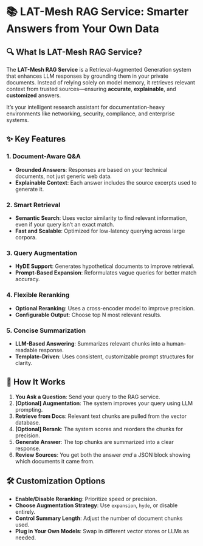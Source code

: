 # 📚 LAT-Mesh RAG Service: Smarter Answers from Your Own Data

## 🔍 What Is LAT-Mesh RAG Service?

The **LAT-Mesh RAG Service** is a Retrieval-Augmented Generation system that enhances LLM responses by grounding them in your private documents. Instead of relying solely on model memory, it retrieves relevant context from trusted sources—ensuring **accurate**, **explainable**, and **customized** answers.

It’s your intelligent research assistant for documentation-heavy environments like networking, security, compliance, and enterprise systems.

## ✨ Key Features

### 1. **Document-Aware Q\&A**

* **Grounded Answers**: Responses are based on your technical documents, not just generic web data.
* **Explainable Context**: Each answer includes the source excerpts used to generate it.

### 2. **Smart Retrieval**

* **Semantic Search**: Uses vector similarity to find relevant information, even if your query isn’t an exact match.
* **Fast and Scalable**: Optimized for low-latency querying across large corpora.

### 3. **Query Augmentation**

* **HyDE Support**: Generates hypothetical documents to improve retrieval.
* **Prompt-Based Expansion**: Reformulates vague queries for better match accuracy.

### 4. **Flexible Reranking**

* **Optional Reranking**: Uses a cross-encoder model to improve precision.
* **Configurable Output**: Choose top N most relevant results.

### 5. **Concise Summarization**

* **LLM-Based Answering**: Summarizes relevant chunks into a human-readable response.
* **Template-Driven**: Uses consistent, customizable prompt structures for clarity.

## 🧠 How It Works

1. **You Ask a Question**: Send your query to the RAG service.
2. **\[Optional] Augmentation**: The system improves your query using LLM prompting.
3. **Retrieve from Docs**: Relevant text chunks are pulled from the vector database.
4. **\[Optional] Rerank**: The system scores and reorders the chunks for precision.
5. **Generate Answer**: The top chunks are summarized into a clear response.
6. **Review Sources**: You get both the answer *and* a JSON block showing which documents it came from.

## 🛠️ Customization Options

* **Enable/Disable Reranking**: Prioritize speed or precision.
* **Choose Augmentation Strategy**: Use `expansion`, `hyde`, or disable entirely.
* **Control Summary Length**: Adjust the number of document chunks used.
* **Plug in Your Own Models**: Swap in different vector stores or LLMs as needed.
